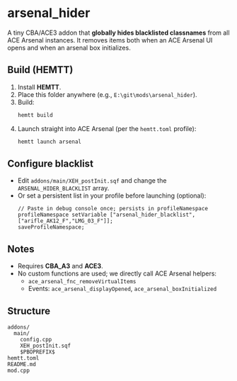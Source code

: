 # arsenal_hider

A tiny CBA/ACE3 addon that **globally hides blacklisted classnames** from all ACE Arsenal instances.
It removes items both when an ACE Arsenal UI opens and when an arsenal box initializes.

## Build (HEMTT)
1. Install **HEMTT**.
2. Place this folder anywhere (e.g., `E:\git\mods\arsenal_hider`).
3. Build:
   ```powershell
   hemtt build
   ```
4. Launch straight into ACE Arsenal (per the `hemtt.toml` profile):
   ```powershell
   hemtt launch arsenal
   ```

## Configure blacklist
- Edit `addons/main/XEH_postInit.sqf` and change the `ARSENAL_HIDER_BLACKLIST` array.
- Or set a persistent list in your profile before launching (optional):
  ```sqf
  // Paste in debug console once; persists in profileNamespace
  profileNamespace setVariable ["arsenal_hider_blacklist", ["arifle_AK12_F","LMG_03_F"]];
  saveProfileNamespace;
  ```

## Notes
- Requires **CBA_A3** and **ACE3**.
- No custom functions are used; we directly call ACE Arsenal helpers:
  - `ace_arsenal_fnc_removeVirtualItems`
  - Events: `ace_arsenal_displayOpened`, `ace_arsenal_boxInitialized`

## Structure
```
addons/
  main/
    config.cpp
    XEH_postInit.sqf
    $PBOPREFIX$
hemtt.toml
README.md
mod.cpp
```

